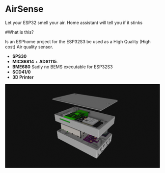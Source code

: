 # AirSense
Let your ESP32 smell your air. Home assistant will tell you if it stinks

#What is this? 

Is an ESPhome project for the ESP32S3 be used as a High Quality (High cost) Air quality sensor. 

* **SPS30**
* **MICS6814** + **ADS1115**.
* **BME680** Sadly no BEMS executable for ESP32S3
* **SCD41/0**
* **3D Printer** 

![alt text](https://github.com/lollokara/AirSense/blob/main/Image.png?raw=true)
